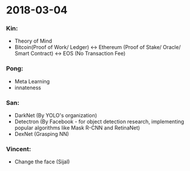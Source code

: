 # 2018-03-04

### Kin:
  - Theory of Mind
  - Bitcoin(Proof of Work/ Ledger) <-> Ethereum (Proof of Stake/ Oracle/ Smart Contract) <-> EOS (No Transaction Fee)
### Pong:
  - Meta Learning
  - innateness
### San:
  - DarkNet (By YOLO's organization)
  - Detectron (By Facebook - for object detection research, implementing popular algorithms like Mask R-CNN and RetinaNet)
  - DexNet (Grasping NN)
### Vincent:
  - Change the face (Sijal)
